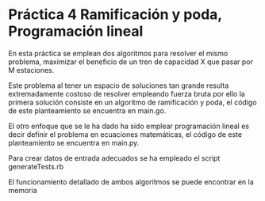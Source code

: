 # Práctica 4    Ramificación y poda, Programación lineal

En esta práctica se emplean dos algoritmos para resolver el mismo problema, maximizar el beneficio de un tren de capacidad X que pasar por M estaciones.

Este problema al tener un espacio de soluciones tan grande resulta extremadamente costoso de resolver empleando fuerza bruta por ello la primera solución consiste en un algoritmo de ramificación y poda, el código de este planteamiento se encuentra en main.go.

El otro enfoque que se le ha dado ha sido emplear programación lineal es decir definir el problema en ecuaciones matemáticas, el código de este planteamiento se encuentra en main.py.

Para crear datos de entrada adecuados se ha empleado el script generateTests.rb

El funcionamiento detallado de ambos algoritmos se puede encontrar en la memoria